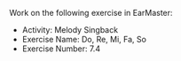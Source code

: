 Work on the following exercise in EarMaster:
- Activity: Melody Singback
- Exercise Name: Do, Re, Mi, Fa, So
- Exercise Number: 7.4
